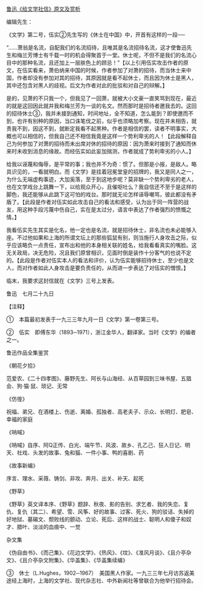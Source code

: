 [鲁迅《给文学社信》原文及赏析](https://www.vrrw.net/wx/8018.html)

编辑先生：

《文学》第二号，伍实②先生写的《休士在中国》中，开首有这样的一段──

“……萧翁是名流，自配我们的名流招待，且唯其是名流招待名流，这才使鲁迅先生和梅兰芳博士有千载一时的机会得聚首于一堂。休士呢，不但不是我们的名流心目中的那种名流，且还加上一层肤色上的顾忌！”【以上引用伍实攻击作者的原文，在伍实看来，萧伯纳来中国的时候，作者参加了对萧的招待，而当休士来中国，作者却没有参加对其的招待，其原因就是看不起休士，而且因为休士是黑人，其中还包含对黑人的歧视。后文为作者对此的批驳和对自己的辩解。】



是的，见萧的不只我一个，但我见了一回萧，就被大小文豪一直笑骂到现在，最近的就是这回因此就并我和梅兰芳为一谈的名文。然而那时是招待者邀我去的。这回的招待休士③，我并未接到通知，时间地址，全不知道，怎么能到？即使邀而不到，也许有别种的原因，当口诛笔伐之前，似乎也须略加考察。现在并未相告，就责我不到，因这不到，就断定我看不起黑种。作者是相信的罢，读者不明事实，大概也可以相信的，但我自己还不相信我竟是这样一个势利卑劣的人！【此段解释自己为何参加了对萧的招待而未出席对休的招待的原因：因为萧来时接到了通知而休来时未收到消息的缘故。而经伍实如此妄加揣测，作者就成了势利卑劣的小人。】

给我以诬蔑和侮辱，是平常的事；我也并不为奇：惯了。但那是小报，是敌人。略具识见的，一看就明白。而《文学》是挂着冠冕堂皇的招牌的，我又是同人之一，为什么无端虚构事迹，大加奚落，至于到这地步呢？莫非缺一个势利卑劣的老人，也在文学戏台上跳舞一下，以给观众开心，且催呕吐么？我自信还不至于是这样的脚色，我还能够从此跳下这可怕的戏台。那时就无论怎样诬辱嘲骂，彼此都没有矛盾了。【此段是作者对伍实如此攻击自己的看法和感受，认为出于同一阵营的战友，用这种手段污蔑中伤自己，实在是太过分，语言中表达了作者强烈的愤慨之情。】

我看伍实先生其实是化名，他一定也是名流，就是招待休士，非名流也未必能够入座。不过他如果和上海的所谓文坛上的那些狐鼠有别，则当施行人身攻击之际，似乎应该略负一点责任，宣布出和他的本身相关联的姓名，给我看看真实的嘴脸。这无关政局，决无危险，况且我们原曾相识，见面时倒是装作十分客气的也说不定的。【此段是作者对伍实本人的看法和评价，认为伍实能够招待休士，至少也是文人，而对作者如此人身攻击是要负责任的，从而进一步表达了对伍实的憎恨。】

临末，我要求这封信就在《文学》三号上发表。

鲁迅　七月二十九日





【注释】

①　本篇最初发表于一九三三年九月一日《文学》第一卷第三号。

②　伍实　即傅东华（1893─1971），浙江金华人，翻译家。当时《文学》的编者之一。

鲁迅作品全集鉴赏

《朝花夕拾》

范爱农、《二十四孝图》、藤野先生、阿长与山海经、从百草园到三味书屋、五猖会、狗·猫·鼠、琐记、无常

《仿徨》

祝福、弟兄、在酒楼上、伤逝、离婚、孤独者、高老夫子、示众、长明灯、肥皂、幸福的家庭

《呐喊》

《呐喊》自序、阿Q正传、白光、端午节、风波、故乡、孔乙己、狂人日记、明天、社戏、头发的故事、兔和猫、一件小事、鸭的喜剧、药

《故事新编》

序言、理水、采薇、铸剑、非攻、奔月、出关、补天、起死

《野草》

《野草》英文译本序、《野草》题辞、秋夜、影的告别、求乞者、我的失恋、复仇、复仇〔其二〕、希望、雪、风筝、好的故事、过客、死火、狗的驳诘、失掉的好地狱、墓碣文、颓败线的颤动、立论、死后、这样的战士、聪明人和傻子和奴才、腊叶、淡淡的血痕中、一觉

杂文集

《伪自由书》、《而己集》、《花边文学》、《热风》、《坟》、《准风月谈》、《且介亭杂文》、《且介亭杂文附集》、《华盖集》、《华盖集续编》

③　休士（L.Hughes，1902─1967）　美国黑人作家。一九三三年七月访苏返美途经上海时，上海的文学社、现代杂志社、中外新闻社等曾联合为他举行招待会。

